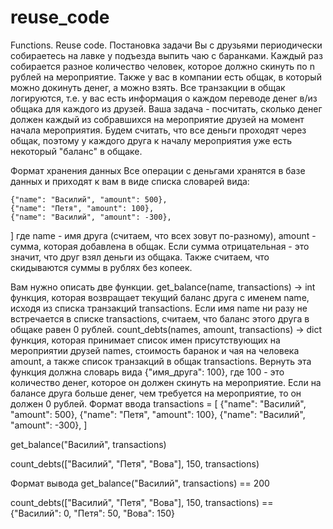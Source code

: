 # reuse_code
Functions. Reuse code.
Постановка задачи
Вы с друзьями периодически собираетесь на лавке у подъезда выпить чаю с баранками. Каждый раз собирается разное количество человек, которое должно скинуть по n рублей на мероприятие. Также у вас в компании есть общак, в который можно докинуть денег, а можно взять. Все транзакции в общак логируются, т.е. у вас есть информация о каждом переводе денег в/из общака для каждого из друзей. Ваша задача - посчитать, сколько денег должен каждый из собравшихся на мероприятие друзей на момент начала мероприятия. Будем считать, что все деньги проходят через общак, поэтому у каждого друга к началу мероприятия уже есть некоторый "баланс" в общаке.

Формат хранения данных
Все операции с деньгами хранятся в базе данных и приходят к вам в виде списка словарей вида:

    {"name": "Василий", "amount": 500},
    {"name": "Петя", "amount": 100},
    {"name": "Василий", "amount": -300},
]
где name - имя друга (считаем, что всех зовут по-разному), amount - сумма, которая добавлена в общак. Если сумма отрицательная - это значит, что друг взял деньги из общака. Также считаем, что скидываются суммы в рублях без копеек.

Вам нужно описать две функции.
get_balance(name, transactions) -> int
функция, которая возвращает текущий баланс друга с именем name, исходя из списка транзакций transactions. Если имя name ни разу не встречается в списке transactions, считаем, что баланс этого друга в общаке равен 0 рублей.
count_debts(names, amount, transactions) -> dict
функция, которая принимает список имен присутствующих на мероприятии друзей names, стоимость баранок и чая на человека amount, а также список транзакций в общак transactions. Вернуть эта функция должна словарь вида {"имя_друга": 100}, где 100 - это количество денег, которое он должен скинуть на мероприятие. Если на балансе друга больше денег, чем требуется на мероприятие, то он должен 0 рублей.
Формат ввода
transactions = [ {"name": "Василий", "amount": 500}, {"name": "Петя", "amount": 100}, {"name": "Василий", "amount": -300}, ]

get_balance("Василий", transactions)

count_debts(["Василий", "Петя", "Вова"], 150, transactions)

Формат вывода
get_balance("Василий", transactions) == 200

count_debts(["Василий", "Петя", "Вова"], 150, transactions) == {"Василий": 0, "Петя": 50, "Вова": 150}
